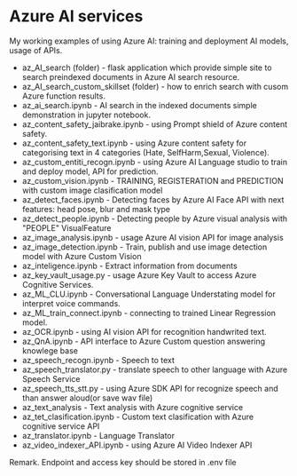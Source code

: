 ﻿# Azure  AI services

My working examples of using Azure AI: training and deployment AI models, usage of APIs.
* az_AI_search (folder) - flask application which provide simple site to search preindexed documents in Azure AI search resource.
* az_AI_search_custom_skillset (folder) - how to enrich search with cusom Azure function results.
* az_ai_search.ipynb - AI search in the indexed documents simple demonstration in jupyter notebook.
* az_content_safety_jaibrake.ipynb - using Prompt shield of Azure content safety.
* az_content_safety_text.ipynb - using Azure content safety for categorising text in 4 categories (Hate, SelfHarm,Sexual, Violence).
* az_custom_entiti_recogn.ipynb - using Azure AI Language studio to train and deploy model, API for prediction.
* az_custom_vision.ipynb - TRAINING, REGISTERATION and PREDICTION with custom image clasification model
* az_detect_faces.ipynb - Detecting faces by Azure AI Face API with next features: head pose, blur and mask type
* az_detect_people.ipynb - Detecting people by Azure visual analysis with "PEOPLE" VisualFeature
* az_image_analysis.ipynb - usage Azure AI vision API for image analysis
* az_image_detection.ipynb - Train, publish and use image detection model with Azure Custom Vision
* az_inteligence.ipynb - Extract information from documents
* az_key_vault_usage.py - usage Azure Key Vault to access Azure Cognitive Services.
* az_ML_CLU.ipynb - Conversational Language Understating model for interpret voice commands.
* az_ML_train_connect.ipynb - connecting to trained Linear Regression model.
* az_OCR.ipynb - using AI vision API for recognition handwrited text.
* az_QnA.ipynb - API interface to Azure Custom question answering knowlege base
* az_speech_recogn.ipynb - Speech to text
* az_speech_translator.py - translate speech to other language with Azure Speech Service
* az_speech_tts_stt.py - using Azure SDK API for recognize speech and than answer aloud(or save wav file)
* az_text_analysis - Text analysis with Azure cognitive service 
* az_tet_clasification.ipynb - Custom text clasification with Azure cognitive service API
* az_translator.ipynb - Language Translator
* az_video_indexer_API.ipynb - using Azure AI Video Indexer API

Remark. Endpoint and access key should be stored in .env file
